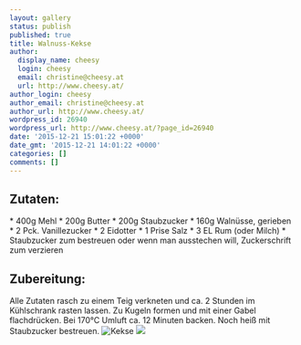 ```yaml
---
layout: gallery
status: publish
published: true
title: Walnuss-Kekse
author:
  display_name: cheesy
  login: cheesy
  email: christine@cheesy.at
  url: http://www.cheesy.at/
author_login: cheesy
author_email: christine@cheesy.at
author_url: http://www.cheesy.at/
wordpress_id: 26940
wordpress_url: http://www.cheesy.at/?page_id=26940
date: '2015-12-21 15:01:22 +0000'
date_gmt: '2015-12-21 14:01:22 +0000'
categories: []
comments: []
---
```

## Zutaten:
\* 400g Mehl
\* 200g Butter
\* 200g Staubzucker
\* 160g Walnüsse, gerieben
\* 2 Pck. Vanillezucker
\* 2 Eidotter
\* 1 Prise Salz
\* 3 EL Rum (oder Milch)
\* Staubzucker zum bestreuen oder wenn man ausstechen will, Zuckerschrift zum verzieren
## Zubereitung:
Alle Zutaten rasch zu einem Teig verkneten und ca. 2 Stunden im Kühlschrank rasten lassen. Zu Kugeln formen und mit einer Gabel flachdrücken. Bei 170°C Umluft ca. 12 Minuten backen. Noch heiß mit Staubzucker bestreuen.
![Kekse](http://www.cheesy.at/wp-content/uploads/Kekse.jpg)
![](http://www.cheesy.at/wp-content/uploads/DSC_0694.jpg)
